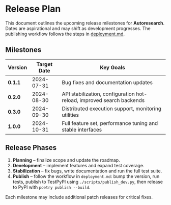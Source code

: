 # Release Plan

This document outlines the upcoming release milestones for **Autoresearch**. Dates are aspirational and may shift as development progresses. The publishing workflow follows the steps in [deployment.md](deployment.md).

## Milestones

| Version | Target Date | Key Goals |
| ------- | ----------- | --------- |
| **0.1.1** | 2024-07-31 | Bug fixes and documentation updates |
| **0.2.0** | 2024-08-30 | API stabilization, configuration hot-reload, improved search backends |
| **0.3.0** | 2024-09-30 | Distributed execution support, monitoring utilities |
| **1.0.0** | 2024-10-31 | Full feature set, performance tuning and stable interfaces |

## Release Phases

1. **Planning** – finalize scope and update the roadmap.
2. **Development** – implement features and expand test coverage.
3. **Stabilization** – fix bugs, write documentation and run the full test suite.
4. **Publish** – follow the workflow in `deployment.md`: bump the version, run tests, publish to TestPyPI using `./scripts/publish_dev.py`, then release to PyPI with `poetry publish --build`.

Each milestone may include additional patch releases for critical fixes.
